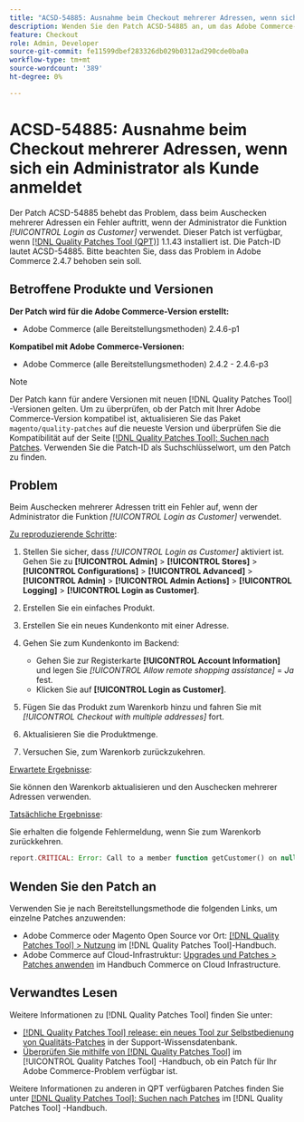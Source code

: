 ```yaml
---
title: "ACSD-54885: Ausnahme beim Checkout mehrerer Adressen, wenn sich der Administrator als Kunde anmeldet"
description: Wenden Sie den Patch ACSD-54885 an, um das Adobe Commerce-Problem zu beheben, bei dem beim Auschecken mehrerer Adressen ein Fehler auftritt, wenn der Administrator die Funktion *[!UICONTROL Login as Customer]* verwendet.
feature: Checkout
role: Admin, Developer
source-git-commit: fe11599dbef283326db029b0312ad290cde0ba0a
workflow-type: tm+mt
source-wordcount: '389'
ht-degree: 0%

---
```


# ACSD-54885: Ausnahme beim Checkout mehrerer Adressen, wenn sich ein Administrator als Kunde anmeldet

Der Patch ACSD-54885 behebt das Problem, dass beim Auschecken mehrerer Adressen ein Fehler auftritt, wenn der Administrator die Funktion *[!UICONTROL Login as Customer]* verwendet. Dieser Patch ist verfügbar, wenn [[!DNL Quality Patches Tool (QPT)]](https://experienceleague.adobe.com/en/docs/commerce-knowledge-base/kb/announcements/commerce-announcements/magento-quality-patches-released-new-tool-to-self-serve-quality-patches) 1.1.43 installiert ist. Die Patch-ID lautet ACSD-54885. Bitte beachten Sie, dass das Problem in Adobe Commerce 2.4.7 behoben sein soll.

## Betroffene Produkte und Versionen

**Der Patch wird für die Adobe Commerce-Version erstellt:**

* Adobe Commerce (alle Bereitstellungsmethoden) 2.4.6-p1

**Kompatibel mit Adobe Commerce-Versionen:**

* Adobe Commerce (alle Bereitstellungsmethoden) 2.4.2 - 2.4.6-p3

>[!NOTE]
>
>Der Patch kann für andere Versionen mit neuen [!DNL Quality Patches Tool] -Versionen gelten. Um zu überprüfen, ob der Patch mit Ihrer Adobe Commerce-Version kompatibel ist, aktualisieren Sie das Paket `magento/quality-patches` auf die neueste Version und überprüfen Sie die Kompatibilität auf der Seite [[!DNL Quality Patches Tool]: Suchen nach Patches](https://experienceleague.adobe.com/tools/commerce-quality-patches/index.html). Verwenden Sie die Patch-ID als Suchschlüsselwort, um den Patch zu finden.

## Problem

Beim Auschecken mehrerer Adressen tritt ein Fehler auf, wenn der Administrator die Funktion *[!UICONTROL Login as Customer]* verwendet.

<u>Zu reproduzierende Schritte</u>:

1. Stellen Sie sicher, dass *[!UICONTROL Login as Customer]* aktiviert ist. Gehen Sie zu **[!UICONTROL Admin]** > **[!UICONTROL Stores]** > **[!UICONTROL Configurations]** > **[!UICONTROL Advanced]** > **[!UICONTROL Admin]** > **[!UICONTROL Admin Actions]** > **[!UICONTROL Logging]** > **[!UICONTROL Login as Customer]**.
1. Erstellen Sie ein einfaches Produkt.
1. Erstellen Sie ein neues Kundenkonto mit einer Adresse.
1. Gehen Sie zum Kundenkonto im Backend:

   * Gehen Sie zur Registerkarte **[!UICONTROL Account Information]** und legen Sie *[!UICONTROL Allow remote shopping assistance]* = *Ja* fest.
   * Klicken Sie auf **[!UICONTROL Login as Customer]**.

1. Fügen Sie das Produkt zum Warenkorb hinzu und fahren Sie mit *[!UICONTROL Checkout with multiple addresses]* fort.
1. Aktualisieren Sie die Produktmenge.
1. Versuchen Sie, zum Warenkorb zurückzukehren.

<u>Erwartete Ergebnisse</u>:

Sie können den Warenkorb aktualisieren und den Auschecken mehrerer Adressen verwenden.

<u>Tatsächliche Ergebnisse</u>:

Sie erhalten die folgende Fehlermeldung, wenn Sie zum Warenkorb zurückkehren.

```PHP
report.CRITICAL: Error: Call to a member function getCustomer() on null in magento2ee/app/code/Magento/LoginAsCustomerLogging/Observer/LogUpdateQtyObserver.php:88
```

## Wenden Sie den Patch an

Verwenden Sie je nach Bereitstellungsmethode die folgenden Links, um einzelne Patches anzuwenden:

* Adobe Commerce oder Magento Open Source vor Ort: [[!DNL Quality Patches Tool] > Nutzung](/help/tools/quality-patches-tool/usage.md) im [!DNL Quality Patches Tool]-Handbuch.
* Adobe Commerce auf Cloud-Infrastruktur: [Upgrades und Patches > Patches anwenden](https://experienceleague.adobe.com/docs/commerce-cloud-service/user-guide/develop/upgrade/apply-patches.html) im Handbuch Commerce on Cloud Infrastructure.

## Verwandtes Lesen

Weitere Informationen zu [!DNL Quality Patches Tool] finden Sie unter:

* [[!DNL Quality Patches Tool] release: ein neues Tool zur Selbstbedienung von Qualitäts-Patches](https://experienceleague.adobe.com/en/docs/commerce-knowledge-base/kb/announcements/commerce-announcements/magento-quality-patches-released-new-tool-to-self-serve-quality-patches) in der Support-Wissensdatenbank.
* [Überprüfen Sie mithilfe von  [!DNL Quality Patches Tool]](/help/tools/quality-patches-tool/patches-available-in-qpt/check-patch-for-magento-issue-with-magento-quality-patches.md) im [!UICONTROL Quality Patches Tool] -Handbuch, ob ein Patch für Ihr Adobe Commerce-Problem verfügbar ist.


Weitere Informationen zu anderen in QPT verfügbaren Patches finden Sie unter [[!DNL Quality Patches Tool]: Suchen nach Patches](https://experienceleague.adobe.com/tools/commerce-quality-patches/index.html) im [!DNL Quality Patches Tool] -Handbuch.
